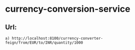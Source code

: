# currency-conversion-service

## Url:

	a) http://localhost:8100/currency-converter-feign/from/EUR/to/INR/quantity/1000
